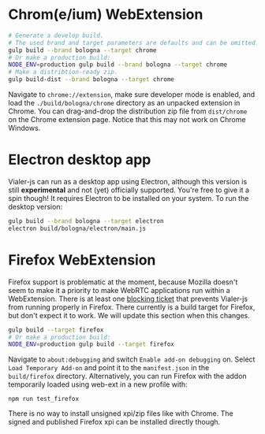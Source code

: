 # Chrom(e/ium) WebExtension
```bash
# Generate a develop build.
# The used brand and target parameters are defaults and can be omitted.
gulp build --brand bologna --target chrome
# Or make a production build:
NODE_ENV=production gulp build --brand bologna --target chrome
# Make a distribtion-ready zip.
gulp build-dist --brand bologna --target chrome
```

Navigate to `chrome://extension`, make sure developer mode is enabled, and load
the `./build/bologna/chrome` directory as an unpacked extension in Chrome.
You can drag-and-drop the distribution zip file from `dist/chrome`  on the
Chrome extension page. Notice that this may not work on Chrome Windows.


# Electron desktop app
Vialer-js can run as a desktop app using Electron, although this
version is still **experimental** and not (yet) officially supported.
You're free to give it a spin though! It requires Electron to be installed
on your system. To run the desktop version:
```bash
gulp build --brand bologna --target electron
electron build/bologna/electron/main.js
```


# Firefox WebExtension
Firefox support is problematic at the moment, because Mozilla doesn't seem to
make it a priority to make WebRTC applications run within a WebExtension.
There is at least one [blocking ticket](https://bugzilla.mozilla.org/show_bug.cgi?id=1278100)
that prevents Vialer-js from running properly in Firefox. There currently
is a build target for Firefox, but don't expect it to work. We will update
this section when this changes.
```bash
gulp build --target firefox
# Or make a production build:
NODE_ENV=production gulp build --target firefox
```
Navigate to `about:debugging` and switch `Enable add-on debugging` on. Select
`Load Temporary Add-on` and point it to the `manifest.json` in the `build/firefox`
directory. Alternatively, you can run Firefox with the addon temporarily loaded
using web-ext in a new profile with:

    npm run test_firefox

There is no way to install unsigned xpi/zip files like with Chrome. The signed
and published Firefox xpi can be installed directly though.
